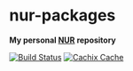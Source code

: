 # nur-packages

**My personal [NUR](https://github.com/nix-community/NUR) repository**

[![Build Status](https://travis-ci.org/emiller88/nur-packages.svg?branch=master)](https://travis-ci.com/emiller88/nur-packages)
[![Cachix Cache](https://img.shields.io/badge/cachix-emiller88-blue.svg)](https://emiller88.cachix.org)
